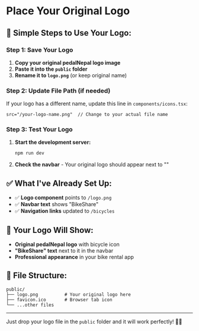 # Place Your Original Logo

## 🎯 **Simple Steps to Use Your Logo:**

### **Step 1: Save Your Logo**
1. **Copy your original pedalNepal logo image**
2. **Paste it into the `public` folder**
3. **Rename it to `logo.png`** (or keep original name)

### **Step 2: Update File Path (if needed)**
If your logo has a different name, update this line in `components/icons.tsx`:
```tsx
src="/your-logo-name.png"  // Change to your actual file name
```

### **Step 3: Test Your Logo**
1. **Start the development server:**
   ```bash
   npm run dev
   ```

2. **Check the navbar** - Your original logo should appear next to ""

## ✅ **What I've Already Set Up:**

- ✅ **Logo component** points to `/logo.png`
- ✅ **Navbar text** shows "BikeShare" 
- ✅ **Navigation links** updated to `/bicycles`

## 🎨 **Your Logo Will Show:**

- **Original pedalNepal logo** with bicycle icon
- **"BikeShare" text** next to it in the navbar
- **Professional appearance** in your bike rental app

## 📁 **File Structure:**
```
public/
├── logo.png          # Your original logo here
├── favicon.ico       # Browser tab icon
└── ...other files
```

---

Just drop your logo file in the `public` folder and it will work perfectly! 🚴‍♂️ 